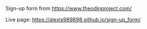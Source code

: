 Sign-up form from https://www.theodinproject.com/

Live page: https://alexis989898.github.io/sign-up_form/

